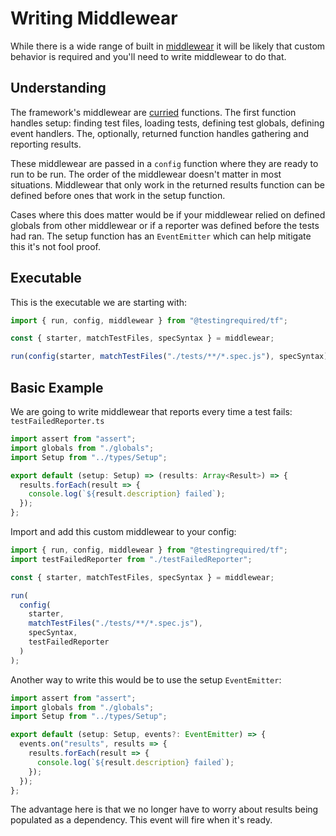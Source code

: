 # Writing Middlewear

While there is a wide range of built in [middlewear](MIDDLEWEAR.md) it will be likely that custom behavior is required and you'll need to write middlewear to do that.

## Understanding

The framework's middlewear are [curried](https://en.wikipedia.org/wiki/Currying) functions. The first function handles setup: finding test files, loading tests, defining test globals, defining event handlers. The, optionally, returned function handles gathering and reporting results.

These middlewear are passed in a `config` function where they are ready to run to be run. The order of the middlewear doesn't matter in most situations. Middlewear that only work in the returned results function can be defined before ones that work in the setup function.

Cases where this does matter would be if your middlewear relied on defined globals from other middlewear or if a reporter was defined before the tests had ran. The setup function has an `EventEmitter` which can help mitigate this it's not fool proof.

## Executable

This is the executable we are starting with:

```javascript
import { run, config, middlewear } from "@testingrequired/tf";

const { starter, matchTestFiles, specSyntax } = middlewear;

run(config(starter, matchTestFiles("./tests/**/*.spec.js"), specSyntax));
```

## Basic Example

We are going to write middlewear that reports every time a test fails: `testFailedReporter.ts`

```typescript
import assert from "assert";
import globals from "./globals";
import Setup from "../types/Setup";

export default (setup: Setup) => (results: Array<Result>) => {
  results.forEach(result => {
    console.log(`${result.description} failed`);
  });
};
```

Import and add this custom middlewear to your config:

```javascript
import { run, config, middlewear } from "@testingrequired/tf";
import testFailedReporter from "./testFailedReporter";

const { starter, matchTestFiles, specSyntax } = middlewear;

run(
  config(
    starter,
    matchTestFiles("./tests/**/*.spec.js"),
    specSyntax,
    testFailedReporter
  )
);
```

Another way to write this would be to use the setup `EventEmitter`:

```typescript
import assert from "assert";
import globals from "./globals";
import Setup from "../types/Setup";

export default (setup: Setup, events?: EventEmitter) => {
  events.on("results", results => {
    results.forEach(result => {
      console.log(`${result.description} failed`);
    });
  });
};
```

The advantage here is that we no longer have to worry about results being populated as a dependency. This event will fire when it's ready.
